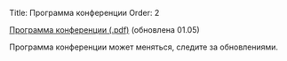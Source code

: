 Title: Программа конференции
Order: 2

<!-- Status: hidden -->

[Программа конференции (.pdf)](files/vvmsh2025.pdf) (обновлена 01.05)

Программа конференции может меняться, следите за обновлениями.